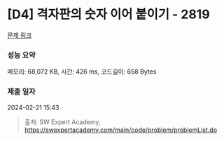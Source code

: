 # [D4] 격자판의 숫자 이어 붙이기 - 2819 

[문제 링크](https://swexpertacademy.com/main/code/problem/problemDetail.do?contestProbId=AV7I5fgqEogDFAXB) 

### 성능 요약

메모리: 68,072 KB, 시간: 426 ms, 코드길이: 658 Bytes

### 제출 일자

2024-02-21 15:43



> 출처: SW Expert Academy, https://swexpertacademy.com/main/code/problem/problemList.do